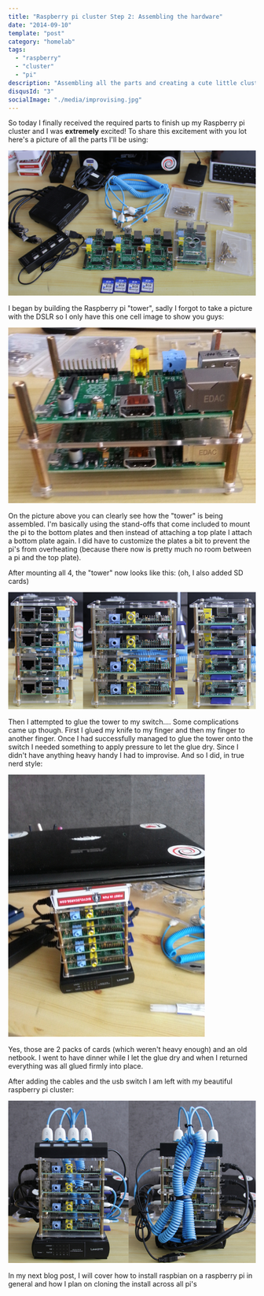 ```yaml
---
title: "Raspberry pi cluster Step 2: Assembling the hardware"
date: "2014-09-10"
template: "post"
category: "homelab"
tags:
  - "raspberry"
  - "cluster"
  - "pi"
description: "Assembling all the parts and creating a cute little cluster"
disqusId: "3"
socialImage: "./media/improvising.jpg"
---
```


So today I finally received the required parts to finish up my Raspberry pi cluster and I was **extremely** excited! To share this excitement with you lot here's a picture of all the parts I'll be using:

![picture of all the parts spread on the mat](./media/pi_overview_full.JPG "all the bits!")

I began by building the Raspberry pi "tower", sadly I forgot to take a picture with the DSLR so I only have this one cell image to show you guys:

![2 raspberry pis stacked in their cases](./media/sneakpeek2.jpg "rising up!")

On the picture above you can clearly see how the "tower" is being assembled.
I'm basically using the stand-offs that come included to mount the pi to the bottom plates and then instead of attaching a top plate I attach a bottom plate again. I did have to customize the plates a bit to prevent the pi's from overheating (because there now is pretty much no room between a pi and the top plate).

After mounting all 4, the "tower" now looks like this: (oh, I also added SD cards)

![a picture of the front, back and side of the tower of pis](./media/pi_sides_prev.jpg "Assembled tower of pis")

Then I attempted to glue the tower to my switch.... Some complications came up though. First I glued my knife to my finger and then my finger to another finger. Once I had successfully managed to glue the tower onto the switch I needed something to apply pressure to let the glue dry. Since I didn't have anything heavy handy I had to improvise. And so I did, in true nerd style:

![a mini laptop on top of the cluster to keep some pressure on it](./media//improvising.jpg "balancing a weight.... a netbook")

Yes, those are 2 packs of cards (which weren't heavy enough) and an old netbook.
I went to have dinner while I let the glue dry and when I returned everything was all glued firmly into place.

After adding the cables and the usb switch I am left with my beautiful raspberry pi cluster:

![front and back of the cluster, all cabled up](./media/pi_front_back_prev.jpg "looking great!")

In my next blog post, I will cover how to install raspbian on a raspberry pi in general and how I plan on cloning the install across all pi's
